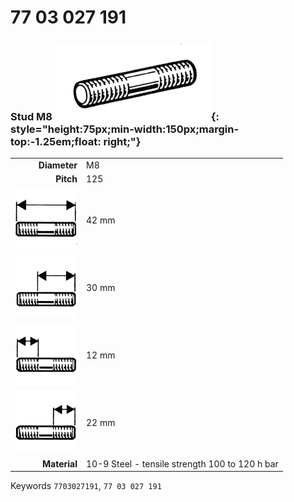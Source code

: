 # 77 03 027 191

### Stud M8 ![](../assets/images/parts/stud.png){: style="height:75px;min-width:150px;margin-top:-1.25em;float: right;"}

|   |   |
|---:|---|
**Diameter** | M8
**Pitch** | 125
![](../assets/images/stud_total.png) | 42 mm
![](../assets/images/stud_total_right.png) | 30 mm
![](../assets/images/stud_left.png) | 12 mm
![](../assets/images/stud_right.png) | 22 mm
**Material** | 10-9 Steel - tensile strength 100 to 120 h bar

Keywords `7703027191`, `77 03 027 191`
